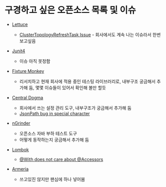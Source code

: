 # 구경하고 싶은 오픈소스 목록 및 이슈

- [Lettuce](https://github.com/redis/lettuce)
  - [ClusterTopologyRefreshTask Issue](https://github.com/redis/lettuce/issues/2904) - 회사에서도 계속 나는 이슈라서 한번 보고싶음

- [Junit4](https://github.com/junit-team/junit4)
  - 이슈 아직 못정함

- [Fixture Monkey](https://github.com/naver/fixture-monkey)
  - 리서치하고 현재 회사에 적용 중인 테스팅 라이브러리로, 내부구조 궁금해서 추가해 둠, 몇몇 이슈들이 있어서 확인해 볼만 할듯

- [Central Dogma](https://github.com/line/centraldogma)
  - 회사에서 쓰는 설정 관리 도구, 내부구조가 궁금해서 추가해 둠
  - [JsonPath bug in special character](https://github.com/line/centraldogma/issues/960)

- [nGrinder](https://github.com/naver/ngrinder)
  - 오픈소스 자바 부하 테스트 도구
  - 어떻게 동작하는지 궁금해서 추가해 둠

- [Lombok](https://github.com/projectlombok/lombok)
  - [@With does not care about @Accessors](https://github.com/projectlombok/lombok/issues/3760)

- [Armeria](https://github.com/line/armeria)
  - 쓰고있진 않지만 팬심에 하나 넣어봄